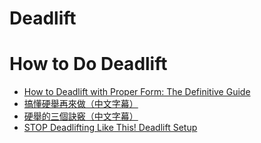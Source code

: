 # Deadlift

# How to Do Deadlift

*   [How to Deadlift with Proper Form: The Definitive Guide](https://stronglifts.com/deadlift/)
*   [搞懂硬舉再來做（中文字幕）](http://www.unclesam.cc/blog/stop-deadlifting-until-you-learn-how-to-do-this/)
*   [硬舉的三個訣竅（中文字幕）](http://www.unclesam.cc/blog/3-deadlift-tips/)
*   [STOP Deadlifting Like This! Deadlift Setup](https://www.youtube.com/watch?v=ojCWs2Ga9ZI)
